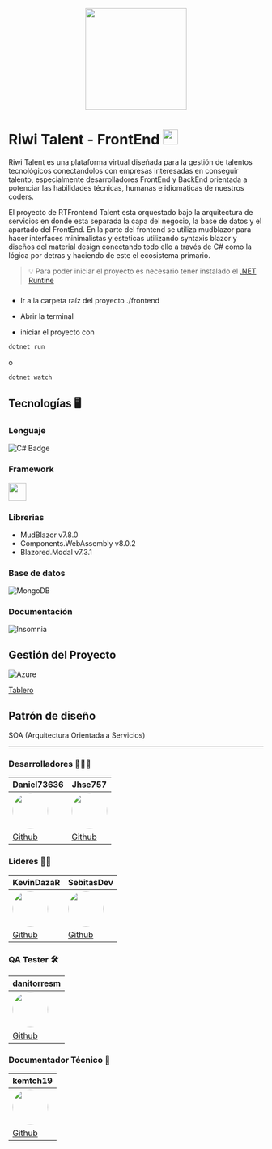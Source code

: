 <p align="center">
    <img src="https://i.postimg.cc/4Nz6tC2Y/Riwi-Logo.png" width=200px>
</p>

# Riwi Talent - FrontEnd <img src="https://i.postimg.cc/5yWVBpYD/frontend.png" width=30px>

Riwi Talent es una plataforma virtual diseñada para la gestión de talentos tecnológicos conectandolos con empresas interesadas en conseguir talento, especialmente desarrolladores FrontEnd y BackEnd orientada a potenciar las habilidades técnicas, humanas e idiomáticas de nuestros coders.

El proyecto de RTFrontend Talent esta orquestado bajo la arquitectura de servicios en donde esta separada la capa del negocio, la base de datos y el apartado del FrontEnd. En la parte del frontend se utiliza mudblazor para hacer interfaces minimalistas y esteticas utilizando syntaxis blazor y diseños del material design conectando todo ello a través de C# como la lógica por detras y haciendo de este el ecosistema primario.

> 💡 Para poder iniciar el proyecto es necesario tener instalado el [.NET Runtine](https://dotnet.microsoft.com/es-es/download)


###

- Ir a la carpeta raíz del proyecto ./frontend

- Abrir la terminal

- iniciar el proyecto con

```bash
dotnet run
```

o

```bash
dotnet watch
```

## Tecnologías 🖥️

### Lenguaje

![C# Badge](https://img.shields.io/badge/C%23-512BD4?logo=csharp&logoColor=fff&style=for-the-badge)

### Framework

<img src="https://i.postimg.cc/Njynpm64/mudblazor.png" width=35px>

### Librerias

- MudBlazor v7.8.0
- Components.WebAssembly v8.0.2
- Blazored.Modal v7.3.1


### Base de datos

![MongoDB](https://img.shields.io/badge/MongoDB-%234ea94b.svg?style=for-the-badge&logo=mongodb&logoColor=white)

### Documentación

![Insomnia](https://avatars.githubusercontent.com/u/113130332?s=48&v=4)


## Gestión del Proyecto

![Azure](https://img.shields.io/badge/azure-%230072C6.svg?style=for-the-badge&logo=microsoftazure&logoColor=white)

[Tablero](https://cvcentralteam.atlassian.net/jira/software/projects/SCRUM/boards/1?atlOrigin=eyJpIjoiZDUwZDU5ZTM3OTBhNDlkM2E4NTZmNmU5N2M1ZWNhZDMiLCJwIjoiaiJ9)

## Patrón de diseño

SOA (Arquitectura Orientada a Servicios)


---

### **Desarrolladores** 👨🏻‍💻

| **Daniel73636** | **Jhse757** 
| --- | --- | 
| <a href="https://github.com/Daniel73636"><img style="border-radius: 50%" src="https://github.com/Daniel73636.png" width=70px></a> | <a href="https://github.com/Jhse757"><img style="border-radius: 50%" src="https://github.com/Jhse757.png" width=70px></a>
| [Github](https://github.com/Daniel73636) | [Github](https://github.com/Jhse757) |

### **Lideres** 🤝🏻 

| **KevinDazaR** | **SebitasDev** 
| --- | --- | 
| <a href="https://github.com/KevinDazaR"><img style="border-radius: 50%" src="https://github.com/KevinDazaR.png" width=70px></a> | <a href="https://github.com/SebitasDev"><img style="border-radius: 50%" src="https://github.com/SebitasDev.png" width=70px></a> 
| [Github](https://github.com/KevinDazaR) | [Github](https://github.com/SebitasDev) |

### **QA Tester** 🛠️

| **danitorresm** |
| --- | 
| <a href="https://github.com/danitorresm"><img style="border-radius: 50%" src="https://github.com/danitorresm.png" width=70px></a> |
| [Github](https://github.com/danitorresm) |

### **Documentador Técnico** 📑

| **kemtch19** | 
| --- |
| <a href="https://github.com/kemtch19"><img style="border-radius: 50%" src="https://github.com/kemtch19.png" width=70px></a> |
| [Github](https://github.com/kemtch19) |
